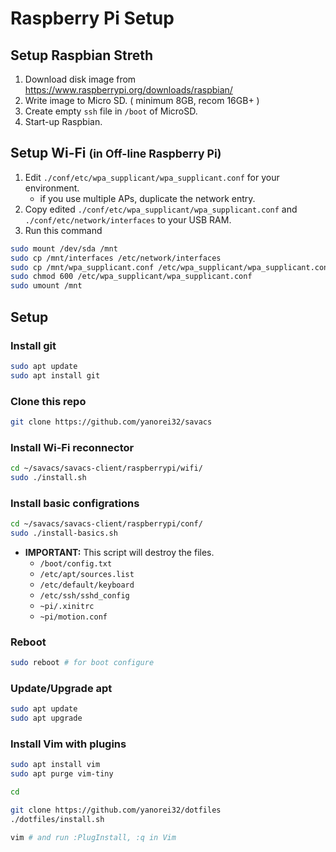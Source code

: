 # Raspberry Pi Setup

## Setup Raspbian Streth
1. Download disk image from https://www.raspberrypi.org/downloads/raspbian/
1. Write image to Micro SD. ( minimum 8GB, recom 16GB+ )
1. Create empty `ssh` file in `/boot` of MicroSD.
1. Start-up Raspbian.

## Setup Wi-Fi <small>(in Off-line Raspberry Pi)</small>
1. Edit `./conf/etc/wpa_supplicant/wpa_supplicant.conf` for your environment.
	* if you use multiple APs, duplicate the network entry.
1. Copy edited `./conf/etc/wpa_supplicant/wpa_supplicant.conf` and `./conf/etc/network/interfaces` to your USB RAM.
1. Run this command

```sh
sudo mount /dev/sda /mnt
sudo cp /mnt/interfaces /etc/network/interfaces
sudo cp /mnt/wpa_supplicant.conf /etc/wpa_supplicant/wpa_supplicant.conf
sudo chmod 600 /etc/wpa_supplicant/wpa_supplicant.conf
sudo umount /mnt
```

## Setup

### Install git
```sh
sudo apt update
sudo apt install git
```

### Clone this repo
```sh
git clone https://github.com/yanorei32/savacs
```

### Install Wi-Fi reconnector
```sh
cd ~/savacs/savacs-client/raspberrypi/wifi/
sudo ./install.sh
```

### Install basic configrations
```sh
cd ~/savacs/savacs-client/raspberrypi/conf/
sudo ./install-basics.sh
```

* **IMPORTANT:** This script will destroy the files.
	* `/boot/config.txt`
	* `/etc/apt/sources.list`
	* `/etc/default/keyboard`
	* `/etc/ssh/sshd_config`
	* `~pi/.xinitrc`
	* `~pi/motion.conf`

### Reboot

```sh
sudo reboot # for boot configure
```

### Update/Upgrade apt
```sh
sudo apt update
sudo apt upgrade
```

### Install Vim with plugins
```sh
sudo apt install vim
sudo apt purge vim-tiny

cd

git clone https://github.com/yanorei32/dotfiles
./dotfiles/install.sh

vim # and run :PlugInstall, :q in Vim
```



